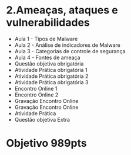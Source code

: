 # 2.Ameaças, ataques e vulnerabilidades

- Aula 1 - Tipos de Malware
- Aula 2 - Análise de indicadores de Malware
- Aula 3 - Categorias de controle de  segurança
- Aula 4 - Fontes de ameaça
- Questão objetiva obrigatória 
- Atividade Prática obrigatória 1 
- Atividade Prática obrigatória 2 
- Atividade Prática obrigatória 3 
- Encontro Online 1 
- Encontro Online 2 
- Gravação Encontro Online 
- Gravação Encontro Online
- Atividade Prática
- Questão objetiva Extra

# Objetivo 989pts


